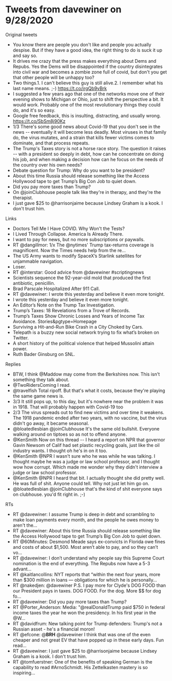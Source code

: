 # Tweets from davewiner on 9/28/2020
Original tweets
* You know there are people you don't like and people you actually despise. But if they have a good idea, the right thing to do is suck it up and say so.
* It drives me crazy that the press makes everything about Dems and Repubs. Yes the Dems will be disappointed if the country disintegrates into civil war and becomes a zombie zone full of covid, but don't you get that other people will be unhappy too?
* Two things.1. I can't believe this guy is still alive.2. I remember what his last name means. ;-) https://t.co/irgQb9vBrk
* I suggested a few years ago that one of the networks move one of their evening shows to Michigan or Ohio, just to shift the perspective a bit. It would work. Probably one of the most revolutionary things they could do, and it's so easy.
* Google free feedback, this is insulting, distracting, and usually wrong. https://t.co/SbSm8j90Kz
* 1/3 There's some good news about Covid-19 that you don't see in the news -- eventually it will become less deadly. Most viruses in that family do, the virus mutates, and a strain that kills fewer victims comes to dominate, and that process repeats.
* The Trump's Taxes story is not a horse race story. The question it raises -- with a president so deeply in debt, how can he concentrate on doing his job, and when making a decision how can he focus on the needs of the country over his own needs?
* Debate question for Trump: Why do you want to be president?
* About this time Russia should release something like the Access Hollywood tape to get Trump’s Big Con Job to quiet down.
* Did you pay more taxes than Trump?
* On @joinClubhouse people talk like they're in therapy, and they're the therapist.
* I just gave $25 to @harrisonjaime because Lindsey Graham is a kook. I don't trust him.

Links
* Doctors Tell Me I Have COVID. Why Won't the Tests? 
* I Lived Through Collapse. America Is Already There.  
* I want to pay for news, but no more subscriptions or paywalls. 
* RT @dangillmor: 1/x The @nytimes' Trump tax-returns coverage is magnificent.  Now the Times needs help from the re…
* The US Army wants to modify SpaceX’s Starlink satellites for unjammable navigation. 
* Loser. 
* RT @interstar: Good advice from @davewiner #scriptingnews 
* Scientists sequence the 92-year-old mold that produced the first antibiotic, penicillin. 
* Brad Parscale Hospitalized After 911 Call. 
* RT @davewiner: I wrote this yesterday and believe it even more tonight. 
* I wrote this yesterday and believe it even more tonight. 
* An Editor’s Note on the Trump Tax Investigation. 
* Trump’s Taxes: 18 Revelations from a Trove of Records. 
* Trump’s Taxes Show Chronic Losses and Years of Income Tax Avoidance.  Stories&amp;pgtype=Homepage
* Surviving a Hit-and-Run Bike Crash in a City Choked by Cars. 
* Telepath is a buzzy new social network trying to fix what’s broken on Twitter. 
* A short history of the political violence that helped Mussolini attain power. 
* Ruth Bader Ginsburg on SNL. 

Replies
* BTW, I think @Maddow may come from the Berkshires now. This isn't something they talk about.
* @TwoRidersComing I read.
* @travelfish Total ripoff. But that's what it costs, because they're playing the same game news is.
* 3/3 It still pops up, to this day, but it's nowhere near the problem it was in 1918. That will probably happen with Covid-19 too
* 2/3 The virus spreads out to find new victims and over time it weakens. The 1918 pandemic ended after two years, with no vaccine, but the virus didn't go away, it became seasonal.
* @bloatedlesbian @joinClubhouse It's the same old bullshit. Everyone walking around on tiptoes so as not to offend anyone.
* @KenSmith Now on this thread -- I heard a report on NPR that governor Gavin Newsom of Calif had set plastic recycling goals, just like the oil industry wants. I thought oh he's in on it too.
* @KenSmith @NPR I wasn't sure who he was while he was talking. I thought maybe he was a judge or law school professor, and I thought wow how corrupt. Which made me wonder why they didn't interview a judge or law school professor.
* @KenSmith @NPR I heard that bit. I actually thought she did pretty well. He was full of shit. Anyone could tell. Why not just let him go on.
* @bloatedlesbian @joinClubhouse that's the kind of shit everyone says on clubhouse. you'd fit right in. ;-)

RTs
* RT @davewiner: I assume Trump is deep in debt and scrambling to make  loan payments every month, and the people he owes money to aren't the…
* RT @davewiner: About this time Russia should release something like the Access Hollywood tape to get Trump’s Big Con Job to quiet down.
* RT @60Minutes: Desmond Meade says ex-convicts in Florida owe fines and costs of about $1,500. Most aren’t able to pay, and so they can’t vo…
* RT @davewiner: I don’t understand why people say this Supreme Court nomination is the end of everything. The Repubs now have a 5-3 advant…
* RT @kaitlancollins: NYT reports that “within the next four years, more than $300 million in loans — obligations for which he is personally…
* RT @nakedjen: @davewiner P.S. I pay more for Clyde's DOG FOOD than our President pays in taxes.  DOG FOOD.  For the dog. More $$ for dog fo…
* RT @davewiner: Did you pay more taxes than Trump?
* RT @Porter_Anderson: Media: "@realDonaldTrump paid $750 in federal income taxes the year he won the presidency. In his first year in the @W…
* RT @davidfrum: New talking point for Trump defenders: Trump's not a Russian asset - he's a financial moron!
* RT @efcone: @__BRH__ @davewiner I think that was one of the even cheaper and not great EV that have popped up in these early days. Fun read…
* RT @davewiner: I just gave $25 to @harrisonjaime because Lindsey Graham is a kook. I don't trust him.
* RT @tomfuerstner: One of the benefits of speaking German is the capability to read #ArnoSchmidt. His Zettelkasten mastery is so inspiring…

